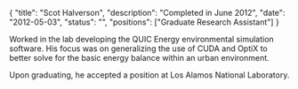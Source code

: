 {
	"title": "Scot Halverson",
	"description": "Completed in June 2012",
	"date": "2012-05-03",
	"status": "",
	"positions": ["Graduate Research Assistant"]
}

Worked in the lab developing the QUIC Energy environmental simulation software. His focus was on generalizing the use of CUDA and OptiX to better solve for the basic energy balance within an urban environment.

Upon graduating, he accepted a position at Los Alamos National Laboratory.
